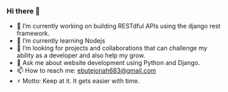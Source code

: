 ### Hi there 👋

<!--
**Ebutejonah/Ebutejonah** is a ✨ _special_ ✨ repository because its `README.md` (this file) appears on your GitHub profile.
-->


- 🔭 I’m currently working on building RESTdful APIs using the django rest framework.
- 🌱 I’m currently learning Nodejs
- 🤔 I’m looking for projects and collaborations that can challenge my ability as a developer and also help my grow.
- 💬 Ask me about website development using Python and Django.
- 📫 How to reach me: ebutejonah683@gmail.com
- ⚡ Motto: Keep at it. It gets easier with time.
